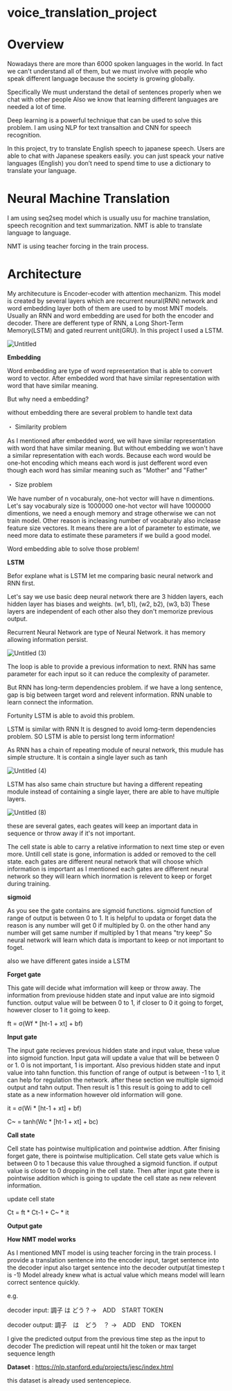 # voice_translation_project


# Overview

Nowadays there are more than 6000 spoken languages in the world.
In fact we can't understand all of them, but we must involve with people who speak different language
because the society is growing globally.

Specifically We must understand the detail of sentences properly when we chat with other people
Also we know that learning different languages are needed a lot of time.

Deep learning is a powerful technique that can be used to solve this problem.
I am using NLP for text transaltion and CNN for speech recognition.

In this project, try to translate English speech to japanese speech.
Users are able to chat with Japanese speakers easily.
you can just speack your native languages (English)
you don’t need to spend time to use a dictionary to translate your language.

# Neural Machine Translation

I am using seq2seq model which is usually usu for machine translation, speech recognition and text summarization.
NMT is able to translate language to language.

NMT is using teacher forcing in the train process.

# Architecture

My architecuture is  Encoder-ecoder with attention mechanizm.
This model is created by several layers which are recurrent neural(RNN) network and word embedding layer both of them are used to by most MNT models. Usually an RNN and word embedding are used for both the encoder and decoder.
There are defferent type of RNN, a Long Short-Term Memory(LSTM) and gated reurrent unit(GRU).
In this project I used a LSTM.

![Untitled](https://user-images.githubusercontent.com/25543738/74112094-a9693c80-4b4e-11ea-8671-f725365701a7.png)


  **Embedding**
  
  Word embedding are type of word representation that is able to convert word to vector.
  After embedded word that have similar representation with word that have similar meaning.
  
  But why need a embedding?
  
  without embedding there are several problem to handle text data
  
  ・ Similarity problem

  As I mentioned after embedded word, we will have similar representation with word that have similar meaning.
  But without embedding we won't have a similar representation with each words.
  Because each word would be one-hot encoding which means each word is just defferent word even though each word has similar     meaning such as "Mother" and "Father"
  
  ・ Size problem 

  We have number of n vocaburaly, one-hot vector will have n dimentions.
  Let's say vocaburaly size is 1000000 one-hot vector will have 1000000 dimentions,
  we need a enough memory and strage otherwise we can not train model.
  Other reason is incleasing number of vocaburaly also inclease feature size vectores.
  It means there are a lot of parameter to estimate, we need more data to estimate these parameters
  if we build a good model.
  
  Word embedding able to solve those problem!
  
  
  **LSTM**
  
  Befor explane what is LSTM let me comparing basic neural network and RNN first.

  Let's say we use basic deep neural network
  there are 3 hidden layers, each hidden layer has biases and weights.
  (w1, b1), (w2, b2), (w3, b3)
  These layers are independent of each other also they don't memorize previous output.

  
  Recurrent Neural Network are type of Neural Network.
  it has memory allowing information persist.
  
  ![Untitled (3)](https://user-images.githubusercontent.com/25543738/74124555-84dd8680-4b87-11ea-8d43-0127181598d7.png)

  
  The loop is able to provide a previous information to next.
  RNN has same parameter for each input so it can reduce the complexity of parameter.
  
  But RNN has long-term dependencies problem.
  if we have a long sentence, gap is big between target word and relevent information.
  RNN unable to learn connect the information.
  
  Fortunity LSTM is able to avoid this problem.
  
  LSTM is similar with RNN
  It is desgned to avoid lomg-term dependencies problem.
  SO LSTM is able to persist long term information!
  
  As RNN has a chain of repeating module of neural network,
  this mudule has simple structure.
  It is contain a single layer such as tanh
  
  ![Untitled (4)](https://user-images.githubusercontent.com/25543738/74288775-2678eb00-4ce2-11ea-95b5-21ce20a73821.png)
  
  LSTM has also same chain structure but having a different repeating module instead of containing a single layer,
  there are able to have multiple layers.
  
  ![Untitled (8)](https://user-images.githubusercontent.com/25543738/74464230-08c59600-4e48-11ea-9f40-0847a866da6f.png)
  
  these are several gates, each geates will keep an important data in sequence or throw away if it's not important.
  
  The cell state is able to carry a relative information to next time step or even more.
  Untill cell state is gone, information is added or removed to the cell state.
  each gates are different neural network that will choose which information is important
  as I mentioned each gates are different neural network so they will learn which inormation is 
  relevent to keep or forget during training.
  
   **sigmoid**
   
   As you see the gate contains are sigmoid functions.
   sigmoid function of range of output is between 0 to 1.
   It is helpful to updata or forget data the reason is any number will get 0 if multipled by 0.
   on the other hand any number will get same number if multipled by 1 that means "try keep"
   So neural network will learn which data is important to keep or not important to foget.
   
   also we have different gates inside a LSTM
   
   
   **Forget gate**
   
   This gate will decide what imformation will keep or throw away.
   The information from previouse hidden state and input value are into sigmoid function.
   output value will be between 0 to 1, if closer to 0 it going to forget, however closer to 1
   it going to keep.
   
   ft = σ(Wf * [ht-1 + xt] + bf)

   
   **Input gate**
   
   The input gate recieves previous hidden state and input value, these value into sigmoid function.
   Input gata will update a value that will be between 0 or 1. 0 is not important, 1 is important.
   Also previous hidden state and input value into tahn function. this function of range of output is 
   between -1 to 1, it can help for regulation the network.
   after these section we multiple sigmoid output and tahn output.
   Then result is 1 this result is going to add to cell state as a new information however old information will gone.
   
   it = σ(Wi * [ht-1 + xt] + bf)

   C~ = tanh(Wc * [ht-1 + xt] + bc)
   
   
   
   **Call state**
   
   Cell state has pointwise multiplication and pointwise addtion.
   After finising forget gate, there is pointwise multiplication.
   Cell state gets value which is between 0 to 1 because this value throughed a sigmoid function.
   if output value is closer to 0 dropping in the cell state.
   Then after input gate there is pointwise addition which is going to update the cell state as new relevent information.
      
   update cell state
   
   Ct = ft * Ct-1 + C~ * it
   
   **Output gate**
   
   
   
   
   
   
   
  
  
  
  
  
  
  
  


**How NMT model works**

As I mentioned MNT model is using teacher forcing in the train process.
I provide a translation sentence into the encoder input, target sentence into the decoder input also target sentence into the decoder output(at timestep t is -1)
Model already knew what is actual value which means model will learn correct sentence quickly.

e.g.

decoder input: <START> 調子 は どう ? →　ADD　START TOKEN 

decoder output: 調子　は　どう　？ <END> →　ADD　END　TOKEN 

I give the predicted output from the previous time step as the input to decoder
The prediction will repeat until hit the <END> token or max target sequence length
  






**Dataset** : https://nlp.stanford.edu/projects/jesc/index.html

this dataset is already used sentencepiece.








